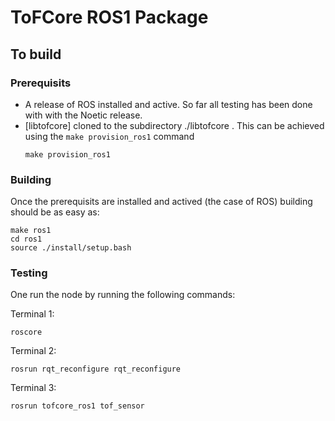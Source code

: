 # ToFCore ROS1 Package

## To build

### Prerequisits

- A release of ROS installed and active. So far all testing has been done with
  with the Noetic release.
- [libtofcore] cloned to the subdirectory ./libtofcore .
  This can be achieved using the `make provision_ros1` command
  ```
  make provision_ros1
  ```

### Building

Once the prerequisits are installed and actived (the case of ROS) building should be as easy as: 
```
make ros1
cd ros1
source ./install/setup.bash
```

### Testing

One run the node by running the following commands: 

Terminal 1:
```
roscore
```
Terminal 2:
```
rosrun rqt_reconfigure rqt_reconfigure
```
Terminal 3:
```
rosrun tofcore_ros1 tof_sensor
```
